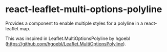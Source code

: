 # react-leaflet-multi-options-polyline
Provides a component to enable multiple styles for a polyline in a react-leaflet map.

This was inspired in Leaflet.MultiOptionsPolyline by hgoebl (https://github.com/hgoebl/Leaflet.MultiOptionsPolyline).

